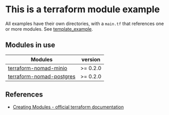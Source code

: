 # This is a terraform module example

All examples have their own directories, with a `main.tf` that references one or more modules. See [template_example](../template_example/example/standalone).

## Modules in use

| Modules | version   |
| ------------- |:-------------:|
| [terraform-nomad-minio](https://github.com/fredrikhgrelland/terraform-nomad-minio) | \>= 0.2.0 |
| [terraform-nomad-postgres](https://github.com/fredrikhgrelland/terraform-nomad-postgres) | \>= 0.2.0 |

## References
- [Creating Modules - official terraform documentation](https://www.terraform.io/docs/modules/index.html)
